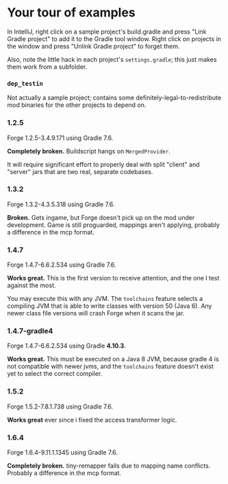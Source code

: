 # Your tour of examples

In IntelliJ, right click on a sample project's build.gradle and press "Link Gradle project" to add it to the Gradle tool window. Right click on projects in the window and press "Unlink Gradle project" to forget them.

Also, note the little hack in each project's `settings.gradle`; this just makes them work from a subfolder.

### `dep_testin`

Not actually a sample project; contains some definitely-legal-to-redistribute mod binaries for the other projects to depend on.

### 1.2.5

Forge 1.2.5-3.4.9.171 using Gradle 7.6.

**Completely broken.** Buildscript hangs on `MergedProvider`.

It will require significant effort to properly deal with split "client" and "server" jars that are two real, separate codebases.

### 1.3.2

Forge 1.3.2-4.3.5.318 using Gradle 7.6.

**Broken.** Gets ingame, but Forge doesn't pick up on the mod under development. Game is still proguarded, mappings aren't applying, probably a difference in the mcp format.

### 1.4.7

Forge 1.4.7-6.6.2.534 using Gradle 7.6.

**Works great.** This is the first version to receive attention, and the one I test against the most.

You may execute this with any JVM. The `toolchains` feature selects a compiling JVM that is able to write classes with version 50 (Java 6). Any newer class file versions will crash Forge when it scans the jar.

### 1.4.7-gradle4

Forge 1.4.7-6.6.2.534 using Gradle **4.10.3**.

**Works great.** This must be executed on a Java 8 JVM, because gradle 4 is not compatible with newer jvms, and the `toolchains` feature doesn't exist yet to select the correct compiler.

### 1.5.2

Forge 1.5.2-7.8.1.738 using Gradle 7.6.

**Works great** ever since i fixed the access transformer logic.

### 1.6.4

Forge 1.6.4-9.11.1.1345 using Gradle 7.6.

**Completely broken.** tiny-remapper fails due to mapping name conflicts. Probably a difference in the mcp format.
